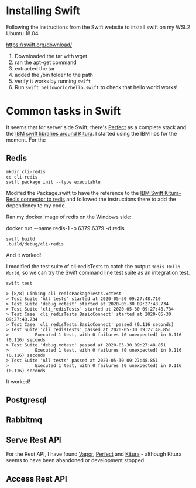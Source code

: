 # Installing Swift 

Following the instructions from the Swift website to install swift on my WSL2 Ubuntu 18.04

https://swift.org/download/

1. Downloaded the tar with wget
2. ran the apt-get command
3. extracted the tar
4. added the /bin folder to the path 
5. verify it works by running ```swift```
6. Run ```swift helloworld/hello.swift``` to check that hello world works!

# Common tasks in Swift 

It seems that for server side Swift, there's [Perfect](https://www.perfect.org/) as a complete stack and the [IBM swift libraries around Kitura](https://github.com/IBM-Swift). I started using the IBM libs for the moment. For the 

## Redis

```
mkdir cli-redis
cd cli-redis
swift package init --type executable
```

Modifed the Package.swift to have the reference to the [IBM Swift Kitura-Redis connector to redis](https://github.com/IBM-Swift/Kitura-redis) and followed the instructions there to add the dependency to my code. 

Ran my docker image of redis on the Windows side: 

docker run --name redis-1 -p 6379:6379 -d redis

```
swift build
.build/debug/cli-redis
```

And it worked!

I modified the test suite of cli-redisTests to catch the output ```Redis Hello World```, so we can try the Swift command line test suite as an integration test. 

```
swift test

> [8/8] Linking cli-redisPackageTests.xctest
> Test Suite 'All tests' started at 2020-05-30 09:27:48.710
> Test Suite 'debug.xctest' started at 2020-05-30 09:27:48.734
> Test Suite 'cli_redisTests' started at 2020-05-30 09:27:48.734
> Test Case 'cli_redisTests.BasicConnect' started at 2020-05-30 09:27:48.734
> Test Case 'cli_redisTests.BasicConnect' passed (0.116 seconds)
> Test Suite 'cli_redisTests' passed at 2020-05-30 09:27:48.851
>          Executed 1 test, with 0 failures (0 unexpected) in 0.116 (0.116) seconds
> Test Suite 'debug.xctest' passed at 2020-05-30 09:27:48.851
>          Executed 1 test, with 0 failures (0 unexpected) in 0.116 (0.116) seconds
> Test Suite 'All tests' passed at 2020-05-30 09:27:48.851
>          Executed 1 test, with 0 failures (0 unexpected) in 0.116 (0.116) seconds
```

It worked! 

## Postgresql 

## Rabbitmq

## Serve Rest API

For the Rest API, I have found [Vapor](https://vapor.codes/), [Perfect](https://www.perfect.org/) and [Kitura](https://www.kitura.io/) - although Kitura seems to have been abandoned or development stopped. 

## Access Rest API 